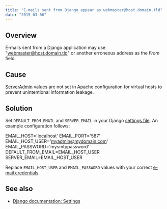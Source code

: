 ```yaml
---
title: "E-mails sent from Django appear as webmaster@host.domain.tld"
date: "2015-03-06"
---
```


## Overview

E-mails sent from a Django application may use "webmaster@host.domain.tld" or another erroneous address as the _From_ field.

## Cause

[ServerAdmin](http://httpd.apache.org/docs/current/mod/core.html#serveradmin) values are not set in Apache configuration for virtual hosts to prevent unintentional information leakage.

## Solution

Set `DEFAULT_FROM_EMAIL` and `SERVER_EMAIL` in your Django [settings file](https://docs.djangoproject.com/en/1.7/topics/settings/). An example configuration follows:

EMAIL\_HOST='localhost'
EMAIL\_PORT='587'
EMAIL\_HOST\_USER='myadmin@mydomain.com'
EMAIL\_PASSWORD='mysmtppassword'
DEFAULT\_FROM\_EMAIL=EMAIL\_HOST\_USER
SERVER\_EMAIL=EMAIL\_HOST\_USER

Replace `EMAIL_HOST_USER` and `EMAIL_PASSWORD` values with your correct [e-mail credentials](https://kb.apnscp.com/e-mail/accessing-e-mail/).

## See also

- [Django documentation: Settings](https://docs.djangoproject.com/en/1.7/ref/settings/)
